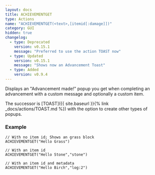 ```yaml
---
layout: docs
title: ACHIEVEMENTGET
type: Actions
name: "ACHIEVEMENTGET(<text>,[itemid[:damage]])"
category: GUI
hidden: true
changelog:
  - type: Deprecated
    version: v0.15.1
    message: "Preferred to use the action TOAST now"
  - type: Updated
    version: v0.15.1
    message: "Shows now an Advancement Toast"
  - type: Added
    version: v0.9.4
---
```

Displays an "Advancement made!" popup you get when completing an advancement with a custom message and optionally a custom item.

The successor is [TOAST]({{ site.baseurl }}{% link _docs/actions/TOAST.md %}) with the option to create other types of popups.

### Example
```
// With no item id; Shows an grass block
ACHIEVEMENTGET("Hello Grass")

// With an item id
ACHIEVEMENTGET("Hello Stone","stone")

// With an item id and metadata
ACHIEVEMENTGET("Hello Birch","log:2")
```
